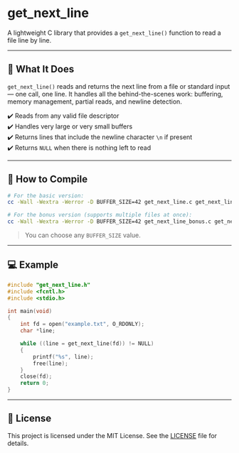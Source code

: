 # get_next_line

A lightweight C library that provides a `get_next_line()` function to read a file line by line.

---

## 📝 What It Does

`get_next_line()` reads and returns the next line from a file or standard input — one call, one line.
It handles all the behind-the-scenes work: buffering, memory management, partial reads, and newline detection.

✔️ Reads from any valid file descriptor  
✔️ Handles very large or very small buffers  
✔️ Returns lines that include the newline character `\n` if present  
✔️ Returns `NULL` when there is nothing left to read

---

## 🚀 How to Compile

```bash
# For the basic version:
cc -Wall -Wextra -Werror -D BUFFER_SIZE=42 get_next_line.c get_next_line_utils.c main.c

# For the bonus version (supports multiple files at once):
cc -Wall -Wextra -Werror -D BUFFER_SIZE=42 get_next_line_bonus.c get_next_line_utils_bonus.c main.c
```

> You can choose any `BUFFER_SIZE` value.

---

## 💻 Example

```c
#include "get_next_line.h"
#include <fcntl.h>
#include <stdio.h>

int main(void)
{
    int fd = open("example.txt", O_RDONLY);
    char *line;

    while ((line = get_next_line(fd)) != NULL)
    {
        printf("%s", line);
        free(line);
    }
    close(fd);
    return 0;
}
```

---

## 📄 License

This project is licensed under the MIT License.
See the [LICENSE](./LICENSE) file for details.
